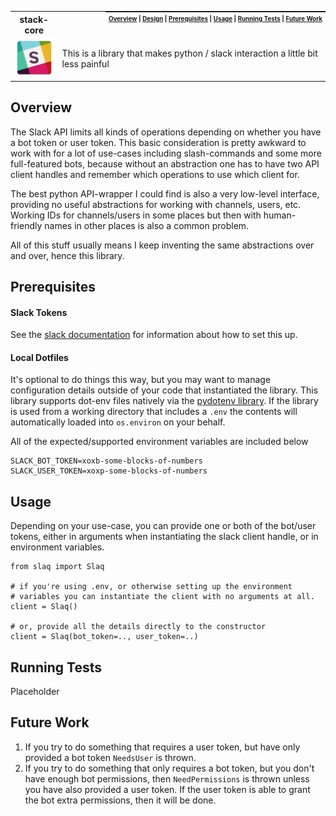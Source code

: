 <table>
  <tr><th><strong>stack-core</strong></th>
    <th style="padding:0px 5px;text-align:right;float:right;">
      <small><small>
      <a href=#overview>Overview</a> |
      <a href=#overview>Design</a> |
      <a href=#prerequisites>Prerequisites</a> |
      <a href=#usage>Usage</a> |
      <a href=#running-tests>Running Tests</a> |
      <a href=#future-work>Future Work</a>
      </small><small>
    </th>
  </tr>
  <tr>
    <td width=15%><img src=img/icon.png style="width:150px"></td>
    <td>
    This is a library that makes python / slack interaction a little bit less painful
    </td>
  </tr>
</table>

## Overview

The Slack API limits all kinds of operations depending on whether you have a bot token or user token.  This basic consideration is pretty awkward to work with for a lot of use-cases including slash-commands and some more full-featured bots, because without an abstraction one has to have two API client handles and remember which operations to use which client for.

The best python API-wrapper I could find is also a very low-level interface, providing no useful abstractions for working with channels, users, etc.  Working IDs for channels/users in some places but then with human-friendly names in other places is also a common problem.  

All of this stuff usually means I keep inventing the same abstractions over and over, hence this library.

## Prerequisites

#### Slack Tokens

See the [slack documentation](#) for information about how to set this up.

#### Local Dotfiles

It's optional to do things this way, but you may want to manage configuration details outside of your code that instantiated the library.  This library supports dot-env files natively via the [pydotenv library](#).  If the library is used from a working directory that includes a `.env` the contents will automatically loaded into `os.environ` on your behalf.  

All of the expected/supported environment variables are included below

```
SLACK_BOT_TOKEN=xoxb-some-blocks-of-numbers
SLACK_USER_TOKEN=xoxp-some-blocks-of-numbers
```

## Usage

Depending on your use-case, you can provide one or both of the bot/user tokens, either in arguments when instantiating the slack client handle, or in environment variables.

```
from slaq import Slaq

# if you're using .env, or otherwise setting up the environment  
# variables you can instantiate the client with no arguments at all.
client = Slaq()

# or, provide all the details directly to the constructor
client = Slaq(bot_token=.., user_token=..)
```

## Running Tests

Placeholder

## Future Work

1. If you try to do something that requires a user token, but have only provided a bot token `NeedsUser` is thrown.
1. If you try to do something that only requires a bot token, but you don't have enough bot permissions, then `NeedPermissions` is thrown unless you have also provided a user token.  If the user token is able to grant the bot extra permissions, then it will be done.

